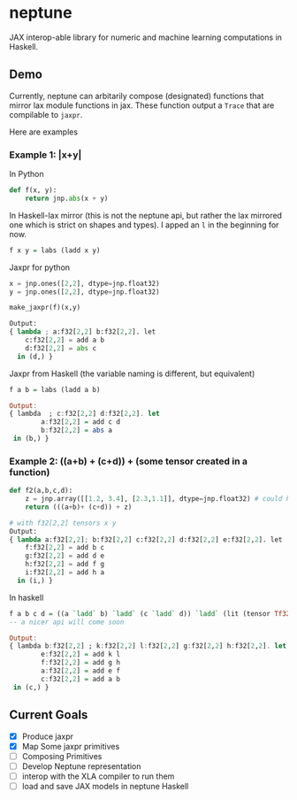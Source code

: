 # neptune

JAX interop-able library for numeric and machine learning computations in Haskell.

## Demo

Currently, neptune can arbitarily compose (designated) functions that mirror lax module functions in jax. These function output a `Trace` that are compilable to `jaxpr`.

Here are examples

### Example 1: |x+y|

In Python

```python
def f(x, y):
    return jnp.abs(x + y)
```

In Haskell-lax mirror (this is not the neptune api, but rather the lax mirrored one which is strict on shapes and types). I apped an `l` in the beginning for now.

```haskell
f x y = labs (ladd x y)
```

Jaxpr for python

```python
x = jnp.ones([2,2], dtype=jnp.float32)
y = jnp.ones([2,2], dtype=jnp.float32)

make_jaxpr(f)(x,y)

Output:
{ lambda ; a:f32[2,2] b:f32[2,2]. let
    c:f32[2,2] = add a b
    d:f32[2,2] = abs c
  in (d,) }
```

Jaxpr from Haskell (the variable naming is different, but equivalent)

```haskell
f a b = labs (ladd a b)

Output:
{ lambda  ; c:f32[2,2] d:f32[2,2]. let
        a:f32[2,2] = add c d
        b:f32[2,2] = abs a
 in (b,) }
```

### Example 2: ((a+b) + (c+d)) + (some tensor created in a function)

```python
def f2(a,b,c,d):
    z = jnp.array([[1.2, 3.4], [2.3,1.1]], dtype=jnp.float32) # could have been any
    return (((a+b)+ (c+d)) + z)

# with f32[2,2] tensors x y
Output:
{ lambda a:f32[2,2]; b:f32[2,2] c:f32[2,2] d:f32[2,2] e:f32[2,2]. let
    f:f32[2,2] = add b c
    g:f32[2,2] = add d e
    h:f32[2,2] = add f g
    i:f32[2,2] = add h a
  in (i,) }

```

In haskell

```haskell
f a b c d = ((a `ladd` b) `ladd` (c `ladd` d)) `ladd` (lit (tensor Tf32 [2,2] "z" Tlit))
-- a nicer api will come soon

Output:
{ lambda b:f32[2,2] ; k:f32[2,2] l:f32[2,2] g:f32[2,2] h:f32[2,2]. let
        e:f32[2,2] = add k l
        f:f32[2,2] = add g h
        a:f32[2,2] = add e f
        c:f32[2,2] = add a b
 in (c,) }

```

## Current Goals

- [x] Produce jaxpr
- [x] Map Some jaxpr primitives
- [ ] Composing Primitives
- [ ] Develop Neptune representation
- [ ] interop with the XLA compiler to run them
- [ ] load and save JAX models in neptune Haskell
